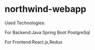 # northwind-webapp

Used Technologies:

For Backend:Java Spring Boot PostgreSql

For Frontend:React.js,Redux

